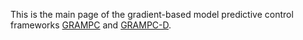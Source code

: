 This is the main page of the gradient-based model predictive control frameworks [GRAMPC](https://github.com/grampc/grampc) and [GRAMPC-D](http://github.com/grampc/grampc-d).
